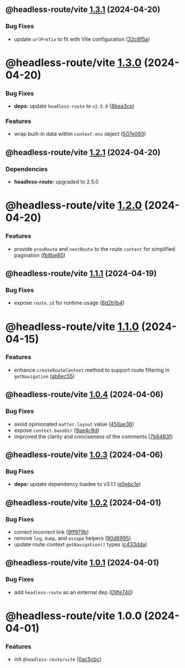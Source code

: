 ## @headless-route/vite [1.3.1](https://github.com/bent10/headless-route/compare/@headless-route/vite@1.3.0...@headless-route/vite@1.3.1) (2024-04-20)


### Bug Fixes

* update `urlPrefix` to fit with Vite configuration ([32c6f5a](https://github.com/bent10/headless-route/commit/32c6f5aef388ae5f5b93ca0ba33dea6e0a13ca6d))

# @headless-route/vite [1.3.0](https://github.com/bent10/headless-route/compare/@headless-route/vite@1.2.1...@headless-route/vite@1.3.0) (2024-04-20)


### Bug Fixes

* **deps:** update `headless-route` to `v2.5.0` ([8bea3ce](https://github.com/bent10/headless-route/commit/8bea3ceda05b41c16a94ff3e69b5bf415a561897))


### Features

* wrap built-in data within `context.env` object ([507e093](https://github.com/bent10/headless-route/commit/507e0933e0e79871dd15a66a69d0d6fefdb17c79))

## @headless-route/vite [1.2.1](https://github.com/bent10/headless-route/compare/@headless-route/vite@1.2.0...@headless-route/vite@1.2.1) (2024-04-20)





### Dependencies

* **headless-route:** upgraded to 2.5.0

# @headless-route/vite [1.2.0](https://github.com/bent10/headless-route/compare/@headless-route/vite@1.1.1...@headless-route/vite@1.2.0) (2024-04-20)


### Features

* provide `prevRoute` and `nextRoute` to the route `context` for simplified pagination ([fb8be85](https://github.com/bent10/headless-route/commit/fb8be85334ad5bc1d850e8a89ea322e47b24dcc8))

## @headless-route/vite [1.1.1](https://github.com/bent10/headless-route/compare/@headless-route/vite@1.1.0...@headless-route/vite@1.1.1) (2024-04-19)


### Bug Fixes

* expose `route.id` for runtime usage ([8d2b1b4](https://github.com/bent10/headless-route/commit/8d2b1b4086b93160e1efff3fb46f4c6330bd4736))

# @headless-route/vite [1.1.0](https://github.com/bent10/headless-route/compare/@headless-route/vite@1.0.4...@headless-route/vite@1.1.0) (2024-04-15)


### Features

* enhance `createRouteContext` method to support route filtering in `getNavigation` ([ab6ec55](https://github.com/bent10/headless-route/commit/ab6ec55e7f132cc9a9a1236922399522e5c97129))

## @headless-route/vite [1.0.4](https://github.com/bent10/headless-route/compare/@headless-route/vite@1.0.3...@headless-route/vite@1.0.4) (2024-04-06)


### Bug Fixes

* avoid opinionated `matter.layout` value ([456ae36](https://github.com/bent10/headless-route/commit/456ae36611c2ecca95d39fd7cdfac55c3336bf3a))
* expose `context.baseDir` ([9ae4c8d](https://github.com/bent10/headless-route/commit/9ae4c8d90b43e699fecf57999f766fae9c0c412f))
* improved the clarity and conciseness of the comments ([7b6483f](https://github.com/bent10/headless-route/commit/7b6483f6423d96f85cb4387dc7568d92861d0481))

## @headless-route/vite [1.0.3](https://github.com/bent10/headless-route/compare/@headless-route/vite@1.0.2...@headless-route/vite@1.0.3) (2024-04-06)


### Bug Fixes

* **deps:** update dependency loadee to v3.1.1 ([e5ebc1e](https://github.com/bent10/headless-route/commit/e5ebc1e1a2b9a48c645aa99bd6205e8fdac9b9b0))

## @headless-route/vite [1.0.2](https://github.com/bent10/headless-route/compare/@headless-route/vite@1.0.1...@headless-route/vite@1.0.2) (2024-04-01)


### Bug Fixes

* correct incorrect link ([9ff979b](https://github.com/bent10/headless-route/commit/9ff979bd754271889fa3410e6be5e2604f2d5714))
* remove `log`, `dump`, and `escape` helpers ([90d6995](https://github.com/bent10/headless-route/commit/90d69959f65e40164773e2d05e26095ae7d71121))
* update route context `getNavigation()` types ([c433dda](https://github.com/bent10/headless-route/commit/c433ddac31d668b89412cc4e2f6510e428f57a8e))

## @headless-route/vite [1.0.1](https://github.com/bent10/headless-route/compare/@headless-route/vite@1.0.0...@headless-route/vite@1.0.1) (2024-04-01)


### Bug Fixes

* add `headless-route` as an external dep ([09fe740](https://github.com/bent10/headless-route/commit/09fe7400dc62e5d7449f257f5587625eedd9f99a))

# @headless-route/vite 1.0.0 (2024-04-01)


### Features

* init `@headless-route/vite` ([0ac5cbc](https://github.com/bent10/headless-route/commit/0ac5cbccc05aa33bfd6e8d323314bea65a33c9df))
